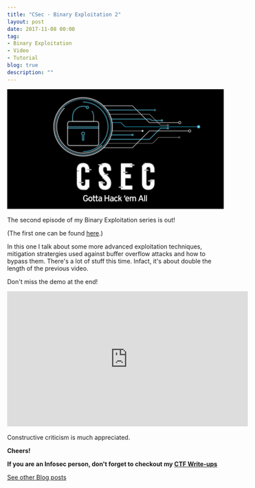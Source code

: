 ```yaml
---
title: "CSec - Binary Exploitation 2"
layout: post
date: 2017-11-08 00:00
tag:
- Binary Exploitation
- Video
- Tutorial
blog: true
description: ""
---
```


![Binary Exploitation](/assets/images/csec.png)

The second episode of my Binary Exploitation series is out!

(The first one can be found [here](../csec-binary-exploitation-1).)

In this one I talk about some more advanced exploitation techniques, mitigation stratergies used against buffer overflow attacks and how to bypass them. There's a lot of stuff this time. Infact, it's about double the length of the previous video.

Don't miss the demo at the end!


<iframe width="560" height="315" src="https://www.youtube.com/embed/wOJl6N5oiQQ?ecver=1" frameborder="0" allowfullscreen></iframe>


Constructive criticism is much appreciated.

**Cheers!**

**If you are an Infosec person, don't forget to checkout my [CTF Write-ups](../../writeups)**

[See other Blog posts](../blog)
